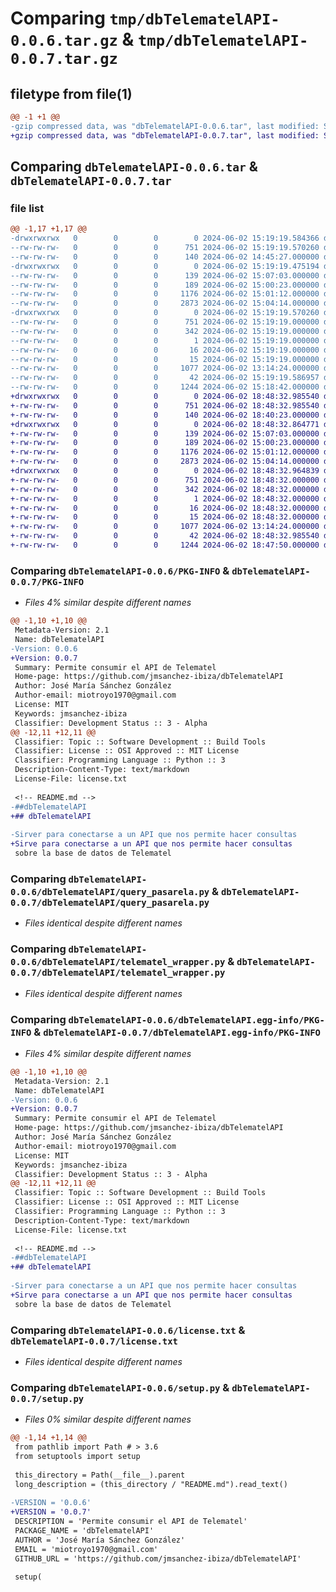# Comparing `tmp/dbTelematelAPI-0.0.6.tar.gz` & `tmp/dbTelematelAPI-0.0.7.tar.gz`

## filetype from file(1)

```diff
@@ -1 +1 @@
-gzip compressed data, was "dbTelematelAPI-0.0.6.tar", last modified: Sun Jun  2 15:19:19 2024, max compression
+gzip compressed data, was "dbTelematelAPI-0.0.7.tar", last modified: Sun Jun  2 18:48:33 2024, max compression
```

## Comparing `dbTelematelAPI-0.0.6.tar` & `dbTelematelAPI-0.0.7.tar`

### file list

```diff
@@ -1,17 +1,17 @@
-drwxrwxrwx   0        0        0        0 2024-06-02 15:19:19.584366 dbTelematelAPI-0.0.6/
--rw-rw-rw-   0        0        0      751 2024-06-02 15:19:19.570260 dbTelematelAPI-0.0.6/PKG-INFO
--rw-rw-rw-   0        0        0      140 2024-06-02 14:45:27.000000 dbTelematelAPI-0.0.6/README.md
-drwxrwxrwx   0        0        0        0 2024-06-02 15:19:19.475194 dbTelematelAPI-0.0.6/dbTelematelAPI/
--rw-rw-rw-   0        0        0      139 2024-06-02 15:07:03.000000 dbTelematelAPI-0.0.6/dbTelematelAPI/__init__.py
--rw-rw-rw-   0        0        0      189 2024-06-02 15:00:23.000000 dbTelematelAPI-0.0.6/dbTelematelAPI/__main__.py
--rw-rw-rw-   0        0        0     1176 2024-06-02 15:01:12.000000 dbTelematelAPI-0.0.6/dbTelematelAPI/query_pasarela.py
--rw-rw-rw-   0        0        0     2873 2024-06-02 15:04:14.000000 dbTelematelAPI-0.0.6/dbTelematelAPI/telematel_wrapper.py
-drwxrwxrwx   0        0        0        0 2024-06-02 15:19:19.570260 dbTelematelAPI-0.0.6/dbTelematelAPI.egg-info/
--rw-rw-rw-   0        0        0      751 2024-06-02 15:19:19.000000 dbTelematelAPI-0.0.6/dbTelematelAPI.egg-info/PKG-INFO
--rw-rw-rw-   0        0        0      342 2024-06-02 15:19:19.000000 dbTelematelAPI-0.0.6/dbTelematelAPI.egg-info/SOURCES.txt
--rw-rw-rw-   0        0        0        1 2024-06-02 15:19:19.000000 dbTelematelAPI-0.0.6/dbTelematelAPI.egg-info/dependency_links.txt
--rw-rw-rw-   0        0        0       16 2024-06-02 15:19:19.000000 dbTelematelAPI-0.0.6/dbTelematelAPI.egg-info/requires.txt
--rw-rw-rw-   0        0        0       15 2024-06-02 15:19:19.000000 dbTelematelAPI-0.0.6/dbTelematelAPI.egg-info/top_level.txt
--rw-rw-rw-   0        0        0     1077 2024-06-02 13:14:24.000000 dbTelematelAPI-0.0.6/license.txt
--rw-rw-rw-   0        0        0       42 2024-06-02 15:19:19.586957 dbTelematelAPI-0.0.6/setup.cfg
--rw-rw-rw-   0        0        0     1244 2024-06-02 15:18:42.000000 dbTelematelAPI-0.0.6/setup.py
+drwxrwxrwx   0        0        0        0 2024-06-02 18:48:32.985540 dbTelematelAPI-0.0.7/
+-rw-rw-rw-   0        0        0      751 2024-06-02 18:48:32.985540 dbTelematelAPI-0.0.7/PKG-INFO
+-rw-rw-rw-   0        0        0      140 2024-06-02 18:40:23.000000 dbTelematelAPI-0.0.7/README.md
+drwxrwxrwx   0        0        0        0 2024-06-02 18:48:32.864771 dbTelematelAPI-0.0.7/dbTelematelAPI/
+-rw-rw-rw-   0        0        0      139 2024-06-02 15:07:03.000000 dbTelematelAPI-0.0.7/dbTelematelAPI/__init__.py
+-rw-rw-rw-   0        0        0      189 2024-06-02 15:00:23.000000 dbTelematelAPI-0.0.7/dbTelematelAPI/__main__.py
+-rw-rw-rw-   0        0        0     1176 2024-06-02 15:01:12.000000 dbTelematelAPI-0.0.7/dbTelematelAPI/query_pasarela.py
+-rw-rw-rw-   0        0        0     2873 2024-06-02 15:04:14.000000 dbTelematelAPI-0.0.7/dbTelematelAPI/telematel_wrapper.py
+drwxrwxrwx   0        0        0        0 2024-06-02 18:48:32.964839 dbTelematelAPI-0.0.7/dbTelematelAPI.egg-info/
+-rw-rw-rw-   0        0        0      751 2024-06-02 18:48:32.000000 dbTelematelAPI-0.0.7/dbTelematelAPI.egg-info/PKG-INFO
+-rw-rw-rw-   0        0        0      342 2024-06-02 18:48:32.000000 dbTelematelAPI-0.0.7/dbTelematelAPI.egg-info/SOURCES.txt
+-rw-rw-rw-   0        0        0        1 2024-06-02 18:48:32.000000 dbTelematelAPI-0.0.7/dbTelematelAPI.egg-info/dependency_links.txt
+-rw-rw-rw-   0        0        0       16 2024-06-02 18:48:32.000000 dbTelematelAPI-0.0.7/dbTelematelAPI.egg-info/requires.txt
+-rw-rw-rw-   0        0        0       15 2024-06-02 18:48:32.000000 dbTelematelAPI-0.0.7/dbTelematelAPI.egg-info/top_level.txt
+-rw-rw-rw-   0        0        0     1077 2024-06-02 13:14:24.000000 dbTelematelAPI-0.0.7/license.txt
+-rw-rw-rw-   0        0        0       42 2024-06-02 18:48:32.985540 dbTelematelAPI-0.0.7/setup.cfg
+-rw-rw-rw-   0        0        0     1244 2024-06-02 18:47:50.000000 dbTelematelAPI-0.0.7/setup.py
```

### Comparing `dbTelematelAPI-0.0.6/PKG-INFO` & `dbTelematelAPI-0.0.7/PKG-INFO`

 * *Files 4% similar despite different names*

```diff
@@ -1,10 +1,10 @@
 Metadata-Version: 2.1
 Name: dbTelematelAPI
-Version: 0.0.6
+Version: 0.0.7
 Summary: Permite consumir el API de Telematel
 Home-page: https://github.com/jmsanchez-ibiza/dbTelematelAPI
 Author: José María Sánchez González
 Author-email: miotroyo1970@gmail.com
 License: MIT
 Keywords: jmsanchez-ibiza
 Classifier: Development Status :: 3 - Alpha
@@ -12,11 +12,11 @@
 Classifier: Topic :: Software Development :: Build Tools
 Classifier: License :: OSI Approved :: MIT License
 Classifier: Programming Language :: Python :: 3
 Description-Content-Type: text/markdown
 License-File: license.txt
 
 <!-- README.md -->
-##dbTelematelAPI
+## dbTelematelAPI
 
-Sirver para conectarse a un API que nos permite hacer consultas
+Sirve para conectarse a un API que nos permite hacer consultas
 sobre la base de datos de Telematel
```

### Comparing `dbTelematelAPI-0.0.6/dbTelematelAPI/query_pasarela.py` & `dbTelematelAPI-0.0.7/dbTelematelAPI/query_pasarela.py`

 * *Files identical despite different names*

### Comparing `dbTelematelAPI-0.0.6/dbTelematelAPI/telematel_wrapper.py` & `dbTelematelAPI-0.0.7/dbTelematelAPI/telematel_wrapper.py`

 * *Files identical despite different names*

### Comparing `dbTelematelAPI-0.0.6/dbTelematelAPI.egg-info/PKG-INFO` & `dbTelematelAPI-0.0.7/dbTelematelAPI.egg-info/PKG-INFO`

 * *Files 4% similar despite different names*

```diff
@@ -1,10 +1,10 @@
 Metadata-Version: 2.1
 Name: dbTelematelAPI
-Version: 0.0.6
+Version: 0.0.7
 Summary: Permite consumir el API de Telematel
 Home-page: https://github.com/jmsanchez-ibiza/dbTelematelAPI
 Author: José María Sánchez González
 Author-email: miotroyo1970@gmail.com
 License: MIT
 Keywords: jmsanchez-ibiza
 Classifier: Development Status :: 3 - Alpha
@@ -12,11 +12,11 @@
 Classifier: Topic :: Software Development :: Build Tools
 Classifier: License :: OSI Approved :: MIT License
 Classifier: Programming Language :: Python :: 3
 Description-Content-Type: text/markdown
 License-File: license.txt
 
 <!-- README.md -->
-##dbTelematelAPI
+## dbTelematelAPI
 
-Sirver para conectarse a un API que nos permite hacer consultas
+Sirve para conectarse a un API que nos permite hacer consultas
 sobre la base de datos de Telematel
```

### Comparing `dbTelematelAPI-0.0.6/license.txt` & `dbTelematelAPI-0.0.7/license.txt`

 * *Files identical despite different names*

### Comparing `dbTelematelAPI-0.0.6/setup.py` & `dbTelematelAPI-0.0.7/setup.py`

 * *Files 0% similar despite different names*

```diff
@@ -1,14 +1,14 @@
 from pathlib import Path # > 3.6
 from setuptools import setup
 
 this_directory = Path(__file__).parent
 long_description = (this_directory / "README.md").read_text()
 
-VERSION = '0.0.6'
+VERSION = '0.0.7'
 DESCRIPTION = 'Permite consumir el API de Telematel'
 PACKAGE_NAME = 'dbTelematelAPI'
 AUTHOR = 'José María Sánchez González'
 EMAIL = 'miotroyo1970@gmail.com'
 GITHUB_URL = 'https://github.com/jmsanchez-ibiza/dbTelematelAPI'
 
 setup(
```

